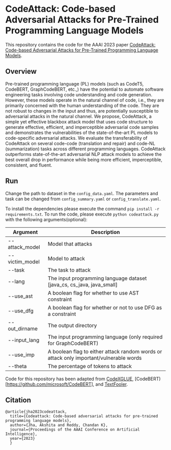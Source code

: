 # CodeAttack: Code-based Adversarial Attacks for Pre-Trained Programming Language Models

This repository contains the code for the AAAI 2023 paper [CodeAttack: Code-based Adversarial Attacks for Pre-Trained Programming Language Models](https://arxiv.org/pdf/2206.00052.pdf).

## Overview

Pre-trained programming language (PL) models (such as CodeT5, CodeBERT, GraphCodeBERT, etc.,) have the potential to automate software engineering tasks involving code understanding and code generation. However, these models operate in the natural channel of code, i.e., they are primarily concerned with the human understanding of the code. They are not robust to changes in the input and thus, are potentially susceptible to adversarial attacks in the natural channel. We propose, CodeAttack, a simple yet effective blackbox attack model that uses code structure to generate effective, efficient, and imperceptible adversarial code samples and demonstrates the vulnerabilities of the state-of-the-art PL models to code-specific adversarial attacks. We evaluate the transferability of CodeAttack on several code-code (translation and repair) and code-NL (summarization) tasks across different programming languages. CodeAttack outperforms state-of-the-art adversarial NLP attack models to achieve the best overall drop in performance while being more efficient, imperceptible, consistent, and fluent. 


## Run

Change the path to dataset in the ```config_data.yaml```. The parameters and task can be changed from ```config_summary.yaml``` or ```config_translate.yaml```.

To install the dependencies please execute the command ```pip install -r requirements.txt```. To run the code, please execute ```python codeattack.py ``` with the following arguments(optional):

|Argument |Description|
|--- |--- |
|--attack_model | Model that attacks |
|--victim_model | Model to attack |
|--task | The task to attack |
|--lang | The input programming language dataset [java_cs, cs_java, java_small] |
|--use_ast | A boolean flag for whether to use AST constraint |
|--use_dfg | A boolean flag for whether or not to use DFG as a constraint|
|--out_dirname | The output directory |
|--input_lang | The input programming language (only required for GraphCodeBERT)|
|--use_imp | A boolean flag to either attack random words or attack only important/vulnerable words|
|--theta | The percentage of tokens to attack|




Code for this repository has been adapted from [CodeXGLUE](https://github.com/microsoft/CodeXGLUE), [CodeBERT)[https://github.com/microsoft/CodeBERT], and [TextFooler](https://github.com/jind11/TextFooler).

## Citation

```
@article{jha2023codeattack,
  title={Codeattack: Code-based adversarial attacks for pre-trained programming language models},
  author={Jha, Akshita and Reddy, Chandan K},
  journal={Proceedings of the AAAI Conference on Artificial Intelligence},
  year={2023}
  }
```
